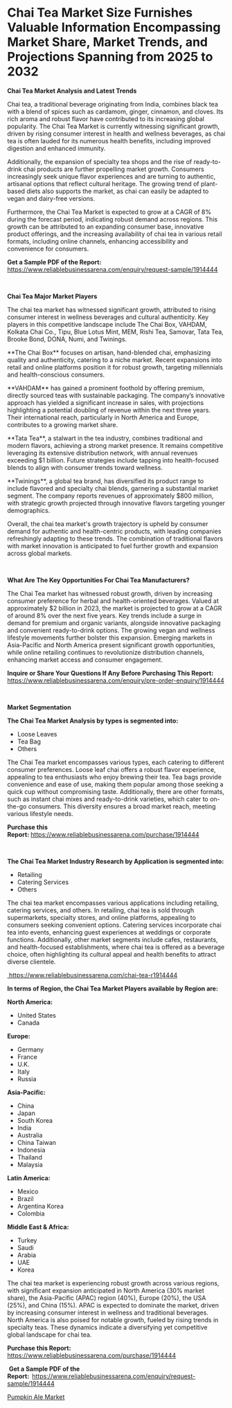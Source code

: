 <p><h1>Chai Tea Market Size Furnishes Valuable Information Encompassing Market Share, Market Trends, and Projections Spanning from 2025 to 2032</h1></p><p><strong>Chai Tea Market Analysis and Latest Trends</strong></p>
<p><p>Chai tea, a traditional beverage originating from India, combines black tea with a blend of spices such as cardamom, ginger, cinnamon, and cloves. Its rich aroma and robust flavor have contributed to its increasing global popularity. The Chai Tea Market is currently witnessing significant growth, driven by rising consumer interest in health and wellness beverages, as chai tea is often lauded for its numerous health benefits, including improved digestion and enhanced immunity.</p><p>Additionally, the expansion of specialty tea shops and the rise of ready-to-drink chai products are further propelling market growth. Consumers increasingly seek unique flavor experiences and are turning to authentic, artisanal options that reflect cultural heritage. The growing trend of plant-based diets also supports the market, as chai can easily be adapted to vegan and dairy-free versions.</p><p>Furthermore, the Chai Tea Market is expected to grow at a CAGR of 8% during the forecast period, indicating robust demand across regions. This growth can be attributed to an expanding consumer base, innovative product offerings, and the increasing availability of chai tea in various retail formats, including online channels, enhancing accessibility and convenience for consumers.</p></p>
<p><strong>Get a Sample PDF of the Report:&nbsp;</strong> <a href="https://www.reliablebusinessarena.com/enquiry/request-sample/1914444?utm_campaign=3577&utm_medium=2&utm_source=Github&utm_content=ia&utm_term=07042025&utm_id=chai-tea">https://www.reliablebusinessarena.com/enquiry/request-sample/1914444</a></p>
<p>&nbsp;</p>
<p><strong>Chai Tea Major Market Players</strong></p>
<p><p>The chai tea market has witnessed significant growth, attributed to rising consumer interest in wellness beverages and cultural authenticity. Key players in this competitive landscape include The Chai Box, VAHDAM, Kolkata Chai Co., Tipu, Blue Lotus Mint, MEM, Rishi Tea, Samovar, Tata Tea, Brooke Bond, DONA, Numi, and Twinings.</p><p>**The Chai Box** focuses on artisan, hand-blended chai, emphasizing quality and authenticity, catering to a niche market. Recent expansions into retail and online platforms position it for robust growth, targeting millennials and health-conscious consumers.</p><p>**VAHDAM** has gained a prominent foothold by offering premium, directly sourced teas with sustainable packaging. The company’s innovative approach has yielded a significant increase in sales, with projections highlighting a potential doubling of revenue within the next three years. Their international reach, particularly in North America and Europe, contributes to a growing market share.</p><p>**Tata Tea**, a stalwart in the tea industry, combines traditional and modern flavors, achieving a strong market presence. It remains competitive leveraging its extensive distribution network, with annual revenues exceeding $1 billion. Future strategies include tapping into health-focused blends to align with consumer trends toward wellness.</p><p>**Twinings**, a global tea brand, has diversified its product range to include flavored and specialty chai blends, garnering a substantial market segment. The company reports revenues of approximately $800 million, with strategic growth projected through innovative flavors targeting younger demographics.</p><p>Overall, the chai tea market's growth trajectory is upheld by consumer demand for authentic and health-centric products, with leading companies refreshingly adapting to these trends. The combination of traditional flavors with market innovation is anticipated to fuel further growth and expansion across global markets.</p></p>
<p>&nbsp;</p>
<p><strong>What Are The Key Opportunities For Chai Tea Manufacturers?</strong></p>
<p><p>The Chai Tea market has witnessed robust growth, driven by increasing consumer preference for herbal and health-oriented beverages. Valued at approximately $2 billion in 2023, the market is projected to grow at a CAGR of around 8% over the next five years. Key trends include a surge in demand for premium and organic variants, alongside innovative packaging and convenient ready-to-drink options. The growing vegan and wellness lifestyle movements further bolster this expansion. Emerging markets in Asia-Pacific and North America present significant growth opportunities, while online retailing continues to revolutionize distribution channels, enhancing market access and consumer engagement.</p></p>
<p><strong>Inquire or Share Your Questions If Any Before Purchasing This Report:</strong> <a href="https://www.reliablebusinessarena.com/enquiry/pre-order-enquiry/1914444?utm_campaign=3577&utm_medium=2&utm_source=Github&utm_content=ia&utm_term=07042025&utm_id=chai-tea">https://www.reliablebusinessarena.com/enquiry/pre-order-enquiry/1914444</a></p>
<p>&nbsp;</p>
<p><strong>Market Segmentation</strong></p>
<p><strong>The Chai Tea Market Analysis by types is segmented into:</strong></p>
<p><ul><li>Loose Leaves</li><li>Tea Bag</li><li>Others</li></ul></p>
<p><p>The Chai Tea market encompasses various types, each catering to different consumer preferences. Loose leaf chai offers a robust flavor experience, appealing to tea enthusiasts who enjoy brewing their tea. Tea bags provide convenience and ease of use, making them popular among those seeking a quick cup without compromising taste. Additionally, there are other formats, such as instant chai mixes and ready-to-drink varieties, which cater to on-the-go consumers. This diversity ensures a broad market reach, meeting various lifestyle needs.</p></p>
<p><strong>Purchase this Report:&nbsp;</strong><a href="https://www.reliablebusinessarena.com/purchase/1914444?utm_campaign=3577&utm_medium=2&utm_source=Github&utm_content=ia&utm_term=07042025&utm_id=chai-tea">https://www.reliablebusinessarena.com/purchase/1914444</a></p>
<p>&nbsp;</p>
<p><strong>The Chai Tea Market Industry Research by Application is segmented into:</strong></p>
<p><ul><li>Retailing</li><li>Catering Services</li><li>Others</li></ul></p>
<p><p>The chai tea market encompasses various applications including retailing, catering services, and others. In retailing, chai tea is sold through supermarkets, specialty stores, and online platforms, appealing to consumers seeking convenient options. Catering services incorporate chai tea into events, enhancing guest experiences at weddings or corporate functions. Additionally, other market segments include cafes, restaurants, and health-focused establishments, where chai tea is offered as a beverage choice, often highlighting its cultural appeal and health benefits to attract diverse clientele.</p></p>
<p><a href="https://www.reliablebusinessarena.com/chai-tea-r1914444?utm_campaign=3577&utm_medium=2&utm_source=Github&utm_content=ia&utm_term=07042025&utm_id=chai-tea">&nbsp;https://www.reliablebusinessarena.com/chai-tea-r1914444</a></p>
<p><strong>In terms of Region, the Chai Tea Market Players available by Region are:</strong></p>
<p>
    <p> <strong> North America: </strong>
        <ul>
            <li>United States</li>
            <li>Canada</li>
        </ul>
        </p> 
    <p> <strong> Europe: </strong>
        <ul>
            <li>Germany</li>
            <li>France</li>
            <li>U.K.</li>
            <li>Italy</li>
            <li>Russia</li>
        </ul>
        </p> 
    <p> <strong> Asia-Pacific: </strong>
        <ul>
            <li>China</li>
            <li>Japan</li>
            <li>South Korea</li>
            <li>India</li>
            <li>Australia</li>
            <li>China Taiwan</li>
            <li>Indonesia</li>
            <li>Thailand</li>
            <li>Malaysia</li>
        </ul>
        </p> 
    <p> <strong> Latin America: </strong>
        <ul>
            <li>Mexico</li>
            <li>Brazil</li>
            <li>Argentina Korea</li>
            <li>Colombia</li>
        </ul>
        </p> 
    <p> <strong> Middle East & Africa: </strong>
        <ul>
            <li>Turkey</li>
            <li>Saudi</li>
            <li>Arabia</li>
            <li>UAE</li>
            <li>Korea</li>
        </ul>
    </p>
    </p>
<p><p>The chai tea market is experiencing robust growth across various regions, with significant expansion anticipated in North America (30% market share), the Asia-Pacific (APAC) region (40%), Europe (20%), the USA (25%), and China (15%). APAC is expected to dominate the market, driven by increasing consumer interest in wellness and traditional beverages. North America is also poised for notable growth, fueled by rising trends in specialty teas. These dynamics indicate a diversifying yet competitive global landscape for chai tea.</p></p>
<p><strong>Purchase this Report: </strong><a href="https://www.reliablebusinessarena.com/purchase/1914444?utm_campaign=3577&utm_medium=2&utm_source=Github&utm_content=ia&utm_term=07042025&utm_id=chai-tea">https://www.reliablebusinessarena.com/purchase/1914444</a></p>
<p>&nbsp;<strong>Get a Sample PDF of the Report:&nbsp;&nbsp;</strong><a href="https://www.reliablebusinessarena.com/enquiry/request-sample/1914444?utm_campaign=3577&utm_medium=2&utm_source=Github&utm_content=ia&utm_term=07042025&utm_id=chai-tea">https://www.reliablebusinessarena.com/enquiry/request-sample/1914444</a></p>
<p><strong></strong></p>
<p><p><a href="https://github.com/jhoonatsev/Market-Research-Report-List-1/blob/main/pumpkin-ale-market.md?utm_campaign=3577&utm_medium=2&utm_source=Github&utm_content=ia&utm_term=07042025&utm_id=chai-tea">Pumpkin Ale Market</a></p></p>